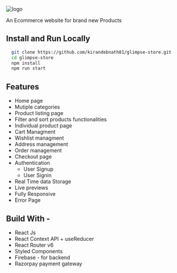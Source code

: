 ![logo](https://user-images.githubusercontent.com/76046065/205491677-26a48b27-d210-4b7d-b05f-193b02d28b98.png)

An Ecommerce website for brand new Products

## Install and Run Locally

```bash
  git clone https://github.com/kirandebnath81/glimpse-store.git
  cd glimpse-store
  npm install
  npm run start
```

## Features

- Home page
- Mutiple categories
- Product listing page
- Filter and sort products functionalities
- Individual product page
- Cart Managment
- Wishlist managment
- Address management
- Order management
- Checkout page
- Authentication
  - User Signup
  - User Signin
- Real Time data Storage
- Live previews
- Fully Responsive
- Error Page

## Build With -

- React Js
- React Context API + useReducer
- React Router v6
- Styled Components
- Firebase - for backend
- Razorpay payment gateway
